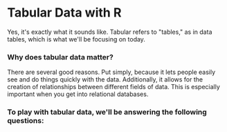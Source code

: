 # Tabular Data with R
Yes, it's exactly what it sounds like. Tabular refers to "tables," as in data tables, which is what we'll be focusing on today.

### Why does tabular data matter?
There are several good reasons. Put simply, because it lets people easily see and do things quickly with the data. Additionally, it allows for the creation of relationships between different fields of data. This is especially important when you get into relational databases.

### To play with tabular data, we'll be answering the following questions:
> 
